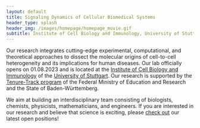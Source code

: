 ```yaml
---
layout: default
title: Signaling Dynamics of Cellular Biomedical Systems
header_type: splash
header_img: /images/homepage/homepage_movie.gif
subtitle: Institute of Cell Biology and Immunology, University of Stuttgart
---
```


<style>
  #main td, th { border: none!important; }
  #main a:link { text-decoration: underline; }
  #main a:visited { text-decoration: underline; }
  #main a:focus { text-decoration: underline; color: #888888; }
  #main a:hover { text-decoration: underline; color: #888888; }
  #main a:active { text-decoration: underline; color: #888888; }
</style>

<div id="main">
<p>Our research integrates cutting-edge experimental, computational, and theoretical approaches to dissect the molecular origins of cell-to-cell heterogeneity and its implications for human diseases. Our lab officially opens on 01.08.2023 and is located at the <a href="https://www.izi.uni-stuttgart.de/">Institute of Cell Biology and Immunology</a> of the <a href="https://www.uni-stuttgart.de/">University of Stuttgart</a>. Our research is supported by the <a href="https://www.tenuretrack.de/en/the-tenure-track-programme">Tenure-Track program</a> of the Federal Ministry of Education and Research and the State of Baden-W&uuml;rttemberg. </p>

<p>We aim at building an interdisciplinary team consisting of biologists, chemists, physicists, mathematicians, and engineers. If you are interested in our research and believe that science is exciting, please <a href="/join">check out</a> our latest open positions!</p> 

</div>